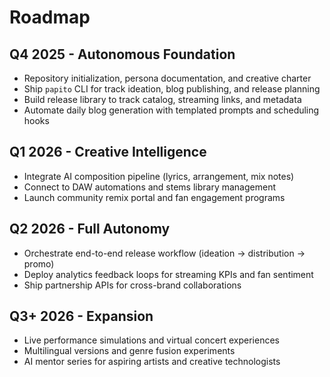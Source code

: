 # Roadmap

## Q4 2025 - Autonomous Foundation
- Repository initialization, persona documentation, and creative charter
- Ship `papito` CLI for track ideation, blog publishing, and release planning
- Build release library to track catalog, streaming links, and metadata
- Automate daily blog generation with templated prompts and scheduling hooks

## Q1 2026 - Creative Intelligence
- Integrate AI composition pipeline (lyrics, arrangement, mix notes)
- Connect to DAW automations and stems library management
- Launch community remix portal and fan engagement programs

## Q2 2026 - Full Autonomy
- Orchestrate end-to-end release workflow (ideation -> distribution -> promo)
- Deploy analytics feedback loops for streaming KPIs and fan sentiment
- Ship partnership APIs for cross-brand collaborations

## Q3+ 2026 - Expansion
- Live performance simulations and virtual concert experiences
- Multilingual versions and genre fusion experiments
- AI mentor series for aspiring artists and creative technologists
